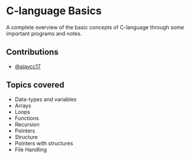 # C-language Basics
A complete overview of the basic concepts of C-language through some important programs and notes.

## Contributions
- [@ajaycc17](https://www.github.com/ajaycc17)

## Topics covered
* Data-types and variables
* Arrays
* Loops
* Functions
* Recursion
* Pointers
* Structure
* Pointers with structures
* File Handling